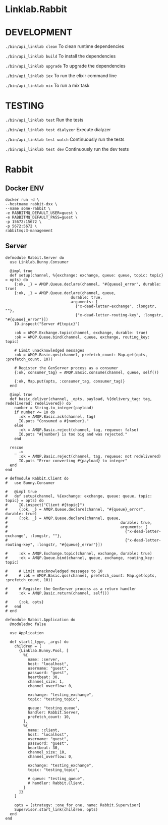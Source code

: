 # Linklab.Rabbit

# DEVELOPMENT
```./bin/api_linklab clean```     To clean runtime dependencies

```./bin/api_linklab build```     To install the dependencies

```./bin/api_linklab upgrade```   To upgrade the dependencies

```./bin/api_linklab iex```       To run the elixir command line

```./bin/api_linklab mix```       To run a mix task

# TESTING

```./bin/api_linklab test```            Run the tests

```./bin/api_linklab test dialyzer```   Execute dialyzer

```./bin/api_linklab test watch```      Continuously run the tests

```./bin/api_linklab test dev```        Continuously run the dev tests

# Rabbit

## Docker ENV

```
docker run -d \
--hostname rabbit-dxx \
--name some-rabbit \
-e RABBITMQ_DEFAULT_USER=guest \
-e RABBITMQ_DEFAULT_PASS=guest \
-p 15672:15672 \
-p 5672:5672 \
rabbitmq:3-management
```

## Server
```
defmodule Rabbit.Server do
  use Linklab.Bunny.Consumer

  @impl true
  def setup(channel, %{exchange: exchange, queue: queue, topic: topic} = opts) do
    {:ok, _} = AMQP.Queue.declare(channel, "#{queue}_error", durable: true)
    {:ok, _} = AMQP.Queue.declare(channel, queue,
                             durable: true,
                             arguments: [
                               {"x-dead-letter-exchange", :longstr, ""},
                               {"x-dead-letter-routing-key", :longstr, "#{queue}_error"}])
    IO.inspect("Server #{topic}")

    :ok = AMQP.Exchange.topic(channel, exchange, durable: true)
    :ok = AMQP.Queue.bind(channel, queue, exchange, routing_key: topic)

    # Limit unacknowledged messages
    :ok = AMQP.Basic.qos(channel, prefetch_count: Map.get(opts, :prefetch_count, 10))

    # Register the GenServer process as a consumer
    {:ok, consumer_tag} = AMQP.Basic.consume(channel, queue, self())

    {:ok, Map.put(opts, :consumer_tag, consumer_tag)}
  end

  @impl true
  def basic_deliver(channel, _opts, payload, %{delivery_tag: tag, redelivered: redelivered}) do
    number = String.to_integer(payload)
    if number <= 10 do
      :ok = AMQP.Basic.ack(channel, tag)
      IO.puts "Consumed a #{number}."
    else
      :ok = AMQP.Basic.reject(channel, tag, requeue: false)
      IO.puts "#{number} is too big and was rejected."
    end

  rescue
    _ ->
      :ok = AMQP.Basic.reject(channel, tag, requeue: not redelivered)
      IO.puts "Error converting #{payload} to integer"
  end
end

# defmodule Rabbit.Client do
#   use Bunny.Consumer

#   @impl true
#   def setup(channel, %{exchange: exchange, queue: queue, topic: topic} = opts) do
#     IO.inspect("Client #{topic}")
#     {:ok, _} = AMQP.Queue.declare(channel, "#{queue}_error", durable: true)
#     {:ok, _} = AMQP.Queue.declare(channel, queue,
#                                                  durable: true,
#                                                  arguments: [
#                                                    {"x-dead-letter-exchange", :longstr, ""},
#                                                    {"x-dead-letter-routing-key", :longstr, "#{queue}_error"}])

#     :ok = AMQP.Exchange.topic(channel, exchange, durable: true)
#     :ok = AMQP.Queue.bind(channel, queue, exchange, routing_key: topic)

#     # Limit unacknowledged messages to 10
#     # :ok = AMQP.Basic.qos(channel, prefetch_count: Map.get(opts, :prefetch_count, 10))

#     # Register the GenServer process as a return handler
#     :ok = AMQP.Basic.return(channel, self())

#     {:ok, opts}
#   end
# end

defmodule Rabbit.Application do
  @moduledoc false

  use Application

  def start(_type, _args) do
    children = [
      {Linklab.Bunny.Pool, [
        %{
          name: :server,
          host: "localhost",
          username: "guest",
          password: "guest",
          heartbeat: 30,
          channel_size: 1,
          channel_overflow: 0,

          exchange: "testing_exchange",
          topic: "testing_topic",

          queue: "testing_queue",
          handler: Rabbit.Server,
          prefetch_count: 10,
        },
        %{
          name: :client,
          host: "localhost",
          username: "guest",
          password: "guest",
          heartbeat: 30,
          channel_size: 10,
          channel_overflow: 0,

          exchange: "testing_exchange",
          topic: "testing_topic",

          # queue: "testing_queue",
          # handler: Rabbit.Client,
        }
      ]}
    ]

    opts = [strategy: :one_for_one, name: Rabbit.Supervisor]
    Supervisor.start_link(children, opts)
  end
end
```